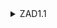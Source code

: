 <details>
<summary>ZAD1.1</summary>
- A). X jest rodzeństwem Y
- B). X jest kuzynem Y
- C). swat/swatka
- D). y jest ojczymem/macochą dla x
- E). rodzeństwo przyrodnie
- F). szwagier/szwagierka
- G). rodzeństwo przyrodnie



</details>
